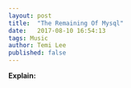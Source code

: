 ```yaml
---
layout: post
title:  "The Remaining Of Mysql"
date:   2017-08-10 16:54:13
tags: Music
author: Temi Lee
published: false
---
```


**Explain:** 